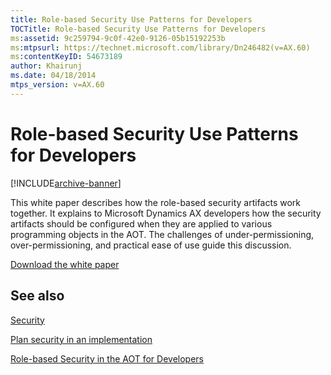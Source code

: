 ```yaml
---
title: Role-based Security Use Patterns for Developers
TOCTitle: Role-based Security Use Patterns for Developers
ms:assetid: 9c259794-9c0f-42e0-9126-05b15192253b
ms:mtpsurl: https://technet.microsoft.com/library/Dn246482(v=AX.60)
ms:contentKeyID: 54673189
author: Khairunj
ms.date: 04/18/2014
mtps_version: v=AX.60
---
```


# Role-based Security Use Patterns for Developers 


[!INCLUDE[archive-banner](includes/archive-banner.md)]


This white paper describes how the role-based security artifacts work together. It explains to Microsoft Dynamics AX developers how the security artifacts should be configured when they are applied to various programming objects in the AOT. The challenges of under-permissioning, over-permissioning, and practical ease of use guide this discussion.

[Download the white paper](https://go.microsoft.com/fwlink/p/?linkid=303934)

## See also

[Security](security.md)

[Plan security in an implementation](plan-security-in-an-implementation.md)

[Role-based Security in the AOT for Developers](https://technet.microsoft.com/library/gg847971\(v=ax.60\))

  


